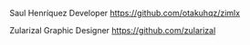 Saul Henríquez
Developer
https://github.com/otakuhqz/zimlx

Zularizal
Graphic Designer
https://github.com/zularizal
